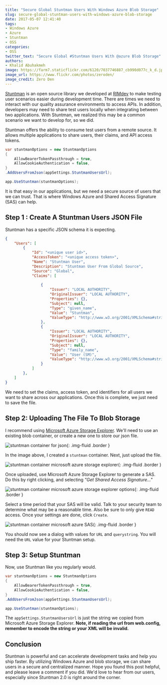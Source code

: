 ```yaml
---
title: "Secure Global Stuntman Users With Windows Azure Blob Storage"
slug: secure-global-stuntman-users-with-windows-azure-blob-storage
date: 2017-05-07 12:41:40
tags:
- Windows Azure
- Azure
- Stuntman
- OSS
categories:
- OSS
twitter_text: "Secure Global #Stuntman Users With @azure Blob Storage"
authors: 
- Khalid Abuhakmeh
image: https://farm7.staticflickr.com/6120/7037746887_cb990d077c_k_d.jpg
image_url: https://www.flickr.com/photos/zeroden/
image_credit: Zero Den
---
```


[Stuntman](https://rimdev.io/stuntman) is an open source library we developed at [RIMdev](https://rimdev.io) to make testing user scenarios easier during development time. There are times we need to interact with our quality assurance environments to access APIs. In addition, developers may need to share test users locally when integrating between two applications. With Stuntman, we realized this may be a common scenario we want to develop for, so we did. 

Stuntman offers the ability to consume test users from a remote source. It allows multiple applications to share users, their claims, and API access tokens.

```csharp
var stuntmanOptions = new StuntmanOptions
{
    AllowBearerTokenPassthrough = true,
    AllowCookieAuthentication = false,
}
.AddUsersFromJson(appSettings.StuntmanUsersUrl);

app.UseStuntman(stuntmanOptions);
```

It is that easy in our applications, but we need a secure source of users that we can trust. That is where Windows Azure and Shared Access Signature (SAS) can help.

## Step 1 : Create A Stuntman Users JSON File

Stuntman has a specific JSON schema it is expecting.

```json
{
    "Users": [
        {
            "Id": "<unique user id>",
            "AccessToken": "<unique access token>",
            "Name": "Stuntman User",
            "Description": "Stuntman User From Global Source",
            "Source": "Global",
            "Claims": [
              
                {
                    "Issuer": "LOCAL AUTHORITY",
                    "OriginalIssuer": "LOCAL AUTHORITY",
                    "Properties": {},
                    "Subject": null,
                    "Type": "given_name",
                    "Value": "Stuntman",
                    "ValueType": "http://www.w3.org/2001/XMLSchema#string"
                },
                {
                    "Issuer": "LOCAL AUTHORITY",
                    "OriginalIssuer": "LOCAL AUTHORITY",
                    "Properties": {},
                    "Subject": null,
                    "Type": "family_name",
                    "Value": "User (SM)",
                    "ValueType": "http://www.w3.org/2001/XMLSchema#string"
                }
            ]
        },      
    ]
}
```

We need to set the claims, access token, and identifiers for all users we want to share across our applications. Once this is complete, we just need to save the file.

## Step 2: Uploading The File To Blob Storage

I recommend using [Microsoft Azure Storage Explorer](http://storageexplorer.com/). We'll need to use an existing blob container, or create a new one to store our json file.

![stuntman container for json](/images/stuntman-global-users/stuntman-azure-step-1.png){: .img-fluid .border }

In the image above, I created a `stuntman` container. Next, just upload the file.

![stuntman container microsoft azure storage explorer](/images/stuntman-global-users/stuntman-azure-step-2.png){: .img-fluid .border }

Once uploaded, use Microsoft Azure Storage Explorer to generate a SAS. Do this by right clicking, and selecting *"Get Shared Access Signature..."*

![stuntman container microsoft azure storage explorer options](/images/stuntman-global-users/stuntman-azure-step-3.png){: .img-fluid .border }

Select a time period that your SAS will be valid. Talk to your security team to determine what may be a reasonable time. Also be sure to only give `READ` access. Once your settings are done, click `Create`.

![stuntman container microsoft azure SAS](/images/stuntman-global-users/stuntman-azure-step-4.png){: .img-fluid .border }

You should now see a dialog with values for `URL` and `querystring`. You will need the `URL` value for your Stuntman setup.

## Step 3: Setup Stuntman

Now, use Stuntman like you regularly would. 

```csharp
var stuntmanOptions = new StuntmanOptions
{
    AllowBearerTokenPassthrough = true,
    AllowCookieAuthentication = false,
}
.AddUsersFromJson(appSettings.StuntmanUsersUrl);

app.UseStuntman(stuntmanOptions);
```

The `appSettings.StuntmanUsersUrl` is just the string we copied from Microsoft Azure Storage Explorer. **Note, if reading the url from web.config, remember to encode the string or your XML will be invalid.**

## Conclusion

Stuntman is powerful and can accelerate development tasks and help you ship faster. By utilizing Windows Azure and blob storage, we can share users in a secure and centralized manner. Hope you found this post helpful, and please leave a comment if you did. We'd love to hear from our users, especially since Stuntman 2.0 is right around the corner.